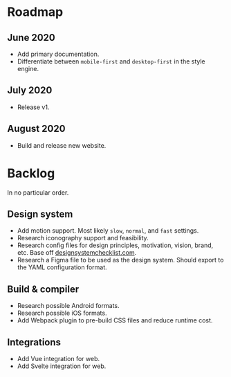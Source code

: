 # Roadmap

## June 2020

- Add primary documentation.
- Differentiate between `mobile-first` and `desktop-first` in the style engine.

## July 2020

- Release v1.

## August 2020

- Build and release new website.

# Backlog

In no particular order.

## Design system

- Add motion support. Most likely `slow`, `normal`, and `fast` settings.
- Research iconography support and feasibility.
- Research config files for design principles, motivation, vision, brand, etc. Base off
  [designsystemchecklist.com](https://designsystemchecklist.com).
- Research a Figma file to be used as the design system. Should export to the YAML configuration
  format.

## Build & compiler

- Research possible Android formats.
- Research possible iOS formats.
- Add Webpack plugin to pre-build CSS files and reduce runtime cost.

## Integrations

- Add Vue integration for web.
- Add Svelte integration for web.

